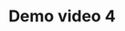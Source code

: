 ---
title: Demo video 4
thumbnail: /assets/images/5.jpg
category: programming
duration: 01:00:50
video_link: ""
---